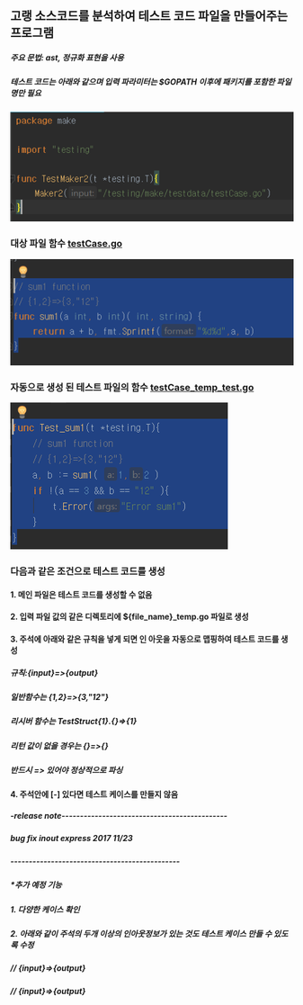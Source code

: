 ## 고랭 소스코드를 분석하여 테스트 코드 파일을 만들어주는 프로그램

#####  주요 문법: ast,  정규화 표현을 사용 

##### 테스트 코드는 아래와 같으며 입력 파라미터는 $GOPATH 이후에 패키지를 포함한 파일명만 필요

![screenshot](https://github.com/parkseungchul/makeGoTestCase/blob/master/src/testing/make/testdata/img/test.PNG?raw=true)


### 대상 파일 함수 [testCase.go](src/testing/make/testdata/testCaset.go)
![screenshot](https://github.com/parkseungchul/makeGoTestCase/blob/master/src/testing/make/testdata/img/as-is.PNG?raw=true)

### 자동으로 생성 된 테스트 파일의 함수 [testCase_temp_test.go](src/testing/make/testdata/testCase_temp_test.go)
![screenshot](https://github.com/parkseungchul/makeGoTestCase/blob/master/src/testing/make/testdata/img/to-be.PNG?raw=true)


### 다음과 같은 조건으로 테스트 코드를 생성

#### 1. 메인 파일은 테스트 코드를 생성할 수 없음

#### 2. 입력 파일 값의 같은 디렉토리에 ${file_name}_temp.go 파일로 생성

#### 3. 주석에 아래와 같은 규칙을 넣게 되면 인 아웃을 자동으로 맵핑하여 테스트 코드를 생성

##### 규칙:{input}=>{output} 

##### 일반함수는 {1,2}=>{3,"12"}

##### 리시버 함수는 TestStruct{1}.{}=>{1}

##### 리턴 값이 없을 경우는 {}=>{}

##### 반드시 => 있어야 정상적으로 파싱

#### 4. 주석안에 [-] 있다면 테스트 케이스를 만들지 않음

##### -release note---------------------------------------------

##### bug fix inout express 2017 11/23


##### ----------------------------------------------

##### *추가 예정 기능

##### 1. 다양한 케이스 확인

##### 2. 아래와 같이 주석의 두개 이상의 인아웃정보가 있는 것도 테스트 케이스 만들 수 있도록 수정
##### // {input}=>{output} 
##### // {input}=>{output} 









